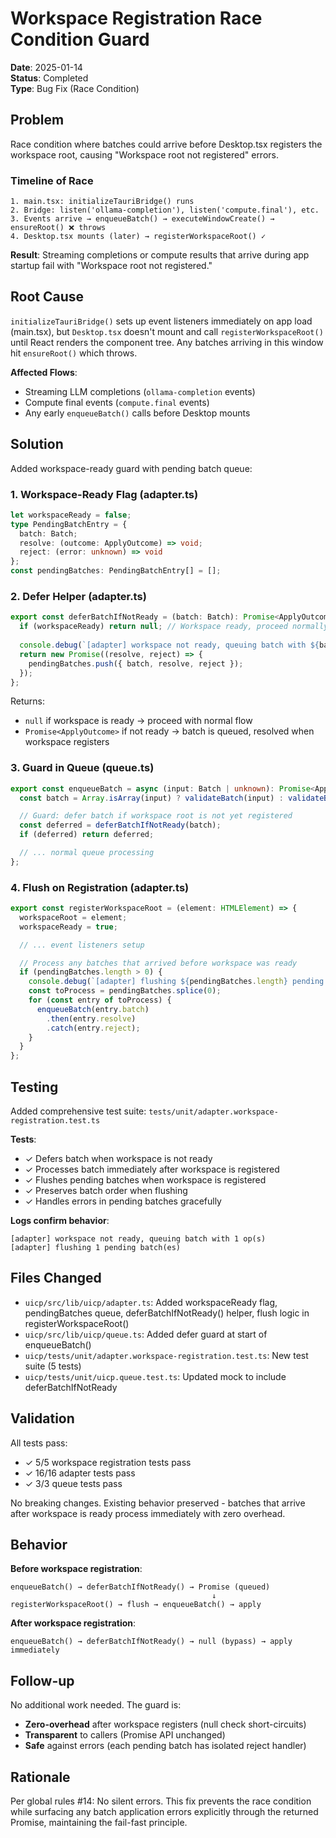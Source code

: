 # Workspace Registration Race Condition Guard

**Date**: 2025-01-14  
**Status**: Completed  
**Type**: Bug Fix (Race Condition)

## Problem

Race condition where batches could arrive before Desktop.tsx registers the workspace root, causing "Workspace root not registered" errors.

### Timeline of Race

```
1. main.tsx: initializeTauriBridge() runs
2. Bridge: listen('ollama-completion'), listen('compute.final'), etc.
3. Events arrive → enqueueBatch() → executeWindowCreate() → ensureRoot() ❌ throws
4. Desktop.tsx mounts (later) → registerWorkspaceRoot() ✓
```

**Result**: Streaming completions or compute results that arrive during app startup fail with "Workspace root not registered."

## Root Cause

`initializeTauriBridge()` sets up event listeners immediately on app load (main.tsx), but `Desktop.tsx` doesn't mount and call `registerWorkspaceRoot()` until React renders the component tree. Any batches arriving in this window hit `ensureRoot()` which throws.

**Affected Flows**:
- Streaming LLM completions (`ollama-completion` events)
- Compute final events (`compute.final` events)
- Any early `enqueueBatch()` calls before Desktop mounts

## Solution

Added workspace-ready guard with pending batch queue:

### 1. Workspace-Ready Flag (adapter.ts)

```typescript
let workspaceReady = false;
type PendingBatchEntry = { 
  batch: Batch; 
  resolve: (outcome: ApplyOutcome) => void; 
  reject: (error: unknown) => void 
};
const pendingBatches: PendingBatchEntry[] = [];
```

### 2. Defer Helper (adapter.ts)

```typescript
export const deferBatchIfNotReady = (batch: Batch): Promise<ApplyOutcome> | null => {
  if (workspaceReady) return null; // Workspace ready, proceed normally
  
  console.debug(`[adapter] workspace not ready, queuing batch with ${batch.length} op(s)`);
  return new Promise((resolve, reject) => {
    pendingBatches.push({ batch, resolve, reject });
  });
};
```

Returns:
- `null` if workspace is ready → proceed with normal flow
- `Promise<ApplyOutcome>` if not ready → batch is queued, resolved when workspace registers

### 3. Guard in Queue (queue.ts)

```typescript
export const enqueueBatch = async (input: Batch | unknown): Promise<ApplyOutcome> => {
  const batch = Array.isArray(input) ? validateBatch(input) : validateBatch(input as unknown);

  // Guard: defer batch if workspace root is not yet registered
  const deferred = deferBatchIfNotReady(batch);
  if (deferred) return deferred;

  // ... normal queue processing
};
```

### 4. Flush on Registration (adapter.ts)

```typescript
export const registerWorkspaceRoot = (element: HTMLElement) => {
  workspaceRoot = element;
  workspaceReady = true;

  // ... event listeners setup

  // Process any batches that arrived before workspace was ready
  if (pendingBatches.length > 0) {
    console.debug(`[adapter] flushing ${pendingBatches.length} pending batch(es)`);
    const toProcess = pendingBatches.splice(0);
    for (const entry of toProcess) {
      enqueueBatch(entry.batch)
        .then(entry.resolve)
        .catch(entry.reject);
    }
  }
};
```

## Testing

Added comprehensive test suite: `tests/unit/adapter.workspace-registration.test.ts`

**Tests**:
- ✓ Defers batch when workspace is not ready
- ✓ Processes batch immediately after workspace is registered
- ✓ Flushes pending batches when workspace is registered
- ✓ Preserves batch order when flushing
- ✓ Handles errors in pending batches gracefully

**Logs confirm behavior**:
```
[adapter] workspace not ready, queuing batch with 1 op(s)
[adapter] flushing 1 pending batch(es)
```

## Files Changed

- `uicp/src/lib/uicp/adapter.ts`: Added workspaceReady flag, pendingBatches queue, deferBatchIfNotReady() helper, flush logic in registerWorkspaceRoot()
- `uicp/src/lib/uicp/queue.ts`: Added defer guard at start of enqueueBatch()
- `uicp/tests/unit/adapter.workspace-registration.test.ts`: New test suite (5 tests)
- `uicp/tests/unit/uicp.queue.test.ts`: Updated mock to include deferBatchIfNotReady

## Validation

All tests pass:
- ✓ 5/5 workspace registration tests pass
- ✓ 16/16 adapter tests pass
- ✓ 3/3 queue tests pass

No breaking changes. Existing behavior preserved - batches that arrive after workspace is ready process immediately with zero overhead.

## Behavior

**Before workspace registration**:
```
enqueueBatch() → deferBatchIfNotReady() → Promise (queued)
                                             ↓
registerWorkspaceRoot() → flush → enqueueBatch() → apply
```

**After workspace registration**:
```
enqueueBatch() → deferBatchIfNotReady() → null (bypass) → apply immediately
```

## Follow-up

No additional work needed. The guard is:
- **Zero-overhead** after workspace registers (null check short-circuits)
- **Transparent** to callers (Promise API unchanged)
- **Safe** against errors (each pending batch has isolated reject handler)

## Rationale

Per global rules #14: No silent errors. This fix prevents the race condition while surfacing any batch application errors explicitly through the returned Promise, maintaining the fail-fast principle.
